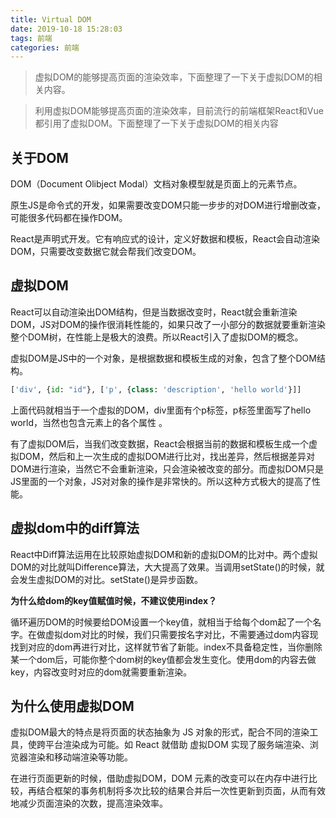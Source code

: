 ```yaml
---
title: Virtual DOM
date: 2019-10-18 15:28:03
tags: 前端
categories: 前端
---
```




> 虚拟DOM的能够提高页面的渲染效率，下面整理了一下关于虚拟DOM的相关内容。

> 

> 利用虚拟DOM能够提高页面的渲染效率，目前流行的前端框架React和Vue都引用了虚拟DOM。下面整理了一下关于虚拟DOM的相关内容

## 关于DOM

DOM（Document Olibject Modal）文档对象模型就是页面上的元素节点。

原生JS是命令式的开发，如果需要改变DOM只能一步步的对DOM进行增删改查，可能很多代码都在操作DOM。

React是声明式开发。它有响应式的设计，定义好数据和模板，React会自动渲染DOM，只需要改变数据它就会帮我们改变DOM。

## 虚拟DOM

React可以自动渲染出DOM结构，但是当数据改变时，React就会重新渲染DOM，JS对DOM的操作很消耗性能的，如果只改了一小部分的数据就要重新渲染整个DOM树，在性能上是极大的浪费。所以React引入了虚拟DOM的概念。

虚拟DOM是JS中的一个对象，是根据数据和模板生成的对象，包含了整个DOM结构。

```python
['div', {id: "id"}, ['p', {class: 'description', 'hello world'}]]
```

上面代码就相当于一个虚拟的DOM，div里面有个p标签，p标签里面写了hello world，当然也包含元素上的各个属性 。

有了虚拟DOM后，当我们改变数据，React会根据当前的数据和模板生成一个虚拟DOM，然后和上一次生成的虚拟DOM进行比对，找出差异，然后根据差异对DOM进行渲染，当然它不会重新渲染，只会渲染被改变的部分。而虚拟DOM只是JS里面的一个对象，JS对对象的操作是非常快的。所以这种方式极大的提高了性能。 

## 虚拟dom中的diff算法

React中Diff算法运用在比较原始虚拟DOM和新的虚拟DOM的比对中。两个虚拟DOM的对比就叫Difference算法，大大提高了效果。当调用setState()的时候，就会发生虚拟DOM的对比。setState()是异步函数。

**为什么给dom的key值赋值时候，不建议使用index？**

循环遍历DOM的时候要给DOM设置一个key值，就相当于给每个dom起了一个名字。在做虚拟dom对比的时候，我们只需要按名字对比，不需要通过dom内容现找到对应的dom再进行对比，这样就节省了新能。index不具备稳定性，当你删除某一个dom后，可能你整个dom树的key值都会发生变化。使用dom的内容去做key，内容改变时对应的dom就需要重新渲染。

## 为什么使用虚拟DOM

 虚拟DOM最大的特点是将页面的状态抽象为 JS 对象的形式，配合不同的渲染工具，使跨平台渲染成为可能。如 React 就借助 虚拟DOM 实现了服务端渲染、浏览器渲染和移动端渲染等功能。 

在进行页面更新的时候，借助虚拟DOM，DOM 元素的改变可以在内存中进行比较，再结合框架的事务机制将多次比较的结果合并后一次性更新到页面，从而有效地减少页面渲染的次数，提高渲染效率。